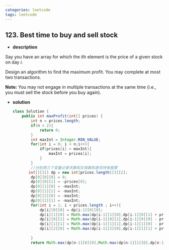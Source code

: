 ```yaml
---
categories: leetcode
tags: leetcode
---
```




## 123. Best time to buy and sell stock 

* **description**

Say you have an array for which the *i*th element is the price of a given stock on day *i*.

Design an algorithm to find the maximum profit. You may complete at most *two* transactions.

**Note:** You may not engage in multiple transactions at the same time (i.e., you must sell the stock before you buy again).

* **solution**

  ```java
  class Solution {
      public int maxProfit(int[] prices) {
          int n = prices.length;
          if(n < 2){
              return 0;
          }
          int maxInt = Integer.MIN_VALUE;
          for(int i = 0; i < n;i++){
              if(prices[i] > maxInt){
                  maxInt = prices[i];
              }
          }
          //分别用三个变量记录天数和交易数和是否持有股票
         int[][][] dp = new int[prices.length][3][2];
          dp[0][0][0] = 0;
          dp[0][0][1] = -prices[0];
          dp[0][1][0] = -maxInt;
          dp[0][1][1] = -maxInt;
          dp[0][2][0] = -maxInt;
          dp[0][2][1] = -maxInt;
          for(int i = 1; i < prices.length ; i++){
              dp[i][0][0] = dp[i-1][0][0]; 
              dp[i][1][0] = Math.max(dp[i-1][1][0],dp[i-1][0][1] + prices[i]);//某一天交易了一次且不持有股票，等于前一天交易了一次不持有股票和前一天持有股票交易了零次且当天卖出持有股票当中的较大者
              dp[i][0][1] = Math.max(dp[i-1][0][1],dp[i-1][0][0] - prices[i]);
              dp[i][1][1] = Math.max(dp[i-1][1][1],dp[i-1][1][0] - prices[i]);
              dp[i][2][0] = Math.max(dp[i-1][2][0],dp[i-1][1][1] + prices[i]);
              
          }
          return Math.max(dp[n-1][0][0],Math.max(dp[n-1][1][0],dp[n-1][2][0]));
  ```

  